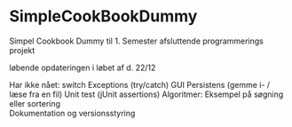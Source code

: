 # SimpleCookBookDummy
Simpel Cookbook Dummy til 1. Semester afsluttende programmerings projekt

løbende opdateringen i løbet af d. 22/12

Har ikke nået:
switch
Exceptions (try/catch)
GUI
Persistens (gemme i- / læse fra en fil)
Unit test (jUnit assertions)
Algoritmer: Eksempel på søgning eller sortering  
Dokumentation og versionsstyring
